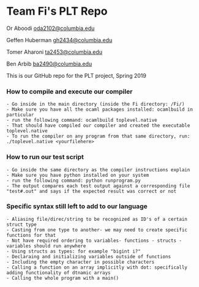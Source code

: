 # Team Fi's PLT Repo

Or Aboodi oda2102@columbia.edu

Geffen Huberman gh2434@columbia.edu

Tomer Aharoni ta2453@columbia.edu

Ben Arbib ba2490@columbia.edu

This is our GitHub repo for the PLT project, Spring 2019

### How to compile and execute our compiler
	- Go inside in the main directory (inside the Fi directory: /Fi/)
	- Make sure you have all the ocaml packages installed: ocamlbuild in particular
	- run the following command: ocamlbuild toplevel.native
	- That should have compiled our compiler and created the executable toplevel.native
	- To run the compiler on any program from that same directory, run: ./toplevel.native <yourfilehere>

### How to run our test script
	- Go inside the same directory as the compiler instructions explain
	- Make sure you have python installed on your system
	- run the following command: python runprogram.py
	- The output compares each test output against a corresponding file "test#.out" and says if the expected result was correct or not

### Specific syntax still left to add to our language
	- Aliasing file/direc/string to be recognized as ID's of a certain struct type
	- Casting from one type to another- we may need to create specific functions for that
	- Not have required ordering to variables- functions - structs - variables should run anywhere
	- Using structs as types: for example "bigint i?"	
	- Declaraing and initializing variables outside of functions
	- Including the empty character in possible characters
	- Calling a function on an array implicitly with dot: specifically adding functionality of dtnamic arrays
	- Calling the whole program with a main()
